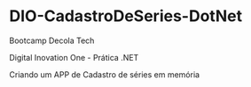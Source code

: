 # DIO-CadastroDeSeries-DotNet
Bootcamp Decola Tech

Digital Inovation One - Prática .NET

Criando um APP de Cadastro de séries em memória
